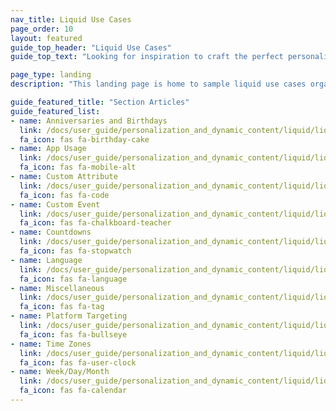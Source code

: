 ```yaml
---
nav_title: Liquid Use Cases
page_order: 10
layout: featured
guide_top_header: "Liquid Use Cases"
guide_top_text: "Looking for inspiration to craft the perfect personalization using Liquid? Take a look through our collection of Liquid use cases, outlined by category below."

page_type: landing
description: "This landing page is home to sample liquid use cases organized by category, such as Anniversaries, App Usage, Countdowns, and more."

guide_featured_title: "Section Articles"
guide_featured_list:
- name: Anniversaries and Birthdays
  link: /docs/user_guide/personalization_and_dynamic_content/liquid/liquid_use_cases/anniversaries_and_birthdays
  fa_icon: fas fa-birthday-cake
- name: App Usage
  link: /docs/user_guide/personalization_and_dynamic_content/liquid/liquid_use_cases/app_usage
  fa_icon: fas fa-mobile-alt
- name: Custom Attribute
  link: /docs/user_guide/personalization_and_dynamic_content/liquid/liquid_use_cases/custom_attribute
  fa_icon: fas fa-code
- name: Custom Event
  link: /docs/user_guide/personalization_and_dynamic_content/liquid/liquid_use_cases/custom_event
  fa_icon: fas fa-chalkboard-teacher
- name: Countdowns
  link: /docs/user_guide/personalization_and_dynamic_content/liquid/liquid_use_cases/countdowns
  fa_icon: fas fa-stopwatch
- name: Language
  link: /docs/user_guide/personalization_and_dynamic_content/liquid/liquid_use_cases/language
  fa_icon: fas fa-language
- name: Miscellaneous
  link: /docs/user_guide/personalization_and_dynamic_content/liquid/liquid_use_cases/miscellaneous
  fa_icon: fas fa-tag
- name: Platform Targeting
  link: /docs/user_guide/personalization_and_dynamic_content/liquid/liquid_use_cases/platform_targeting
  fa_icon: fas fa-bullseye
- name: Time Zones
  link: /docs/user_guide/personalization_and_dynamic_content/liquid/liquid_use_cases/time_zones
  fa_icon: fas fa-user-clock
- name: Week/Day/Month
  link: /docs/user_guide/personalization_and_dynamic_content/liquid/liquid_use_cases/week_day_month
  fa_icon: fas fa-calendar
---
```


<br>
